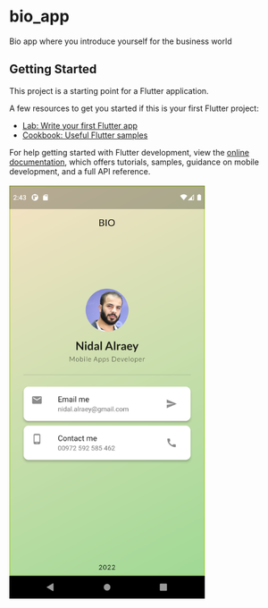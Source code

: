 # bio_app

Bio app where you introduce yourself for the business world

## Getting Started

This project is a starting point for a Flutter application.

A few resources to get you started if this is your first Flutter project:

- [Lab: Write your first Flutter app](https://docs.flutter.dev/get-started/codelab)
- [Cookbook: Useful Flutter samples](https://docs.flutter.dev/cookbook)

For help getting started with Flutter development, view the
[online documentation](https://docs.flutter.dev/), which offers tutorials,
samples, guidance on mobile development, and a full API reference.
<br/>
<br/>
<img src="https://github.com/Nidal-J/Bio/blob/master/screenshots/app_screenshot.png" width=350 heigth=800/>
